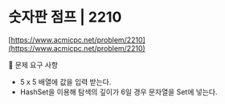 # 숫자판 점프 | 2210

[https://www.acmicpc.net/problem/2210](https://www.acmicpc.net/problem/2210)

🙏 문제 요구 사항

- 5 x 5 배열에 값을 입력 받는다.
- HashSet을 이용해 탐색의 깊이가 6일 경우 문자열을 Set에 넣는다. 